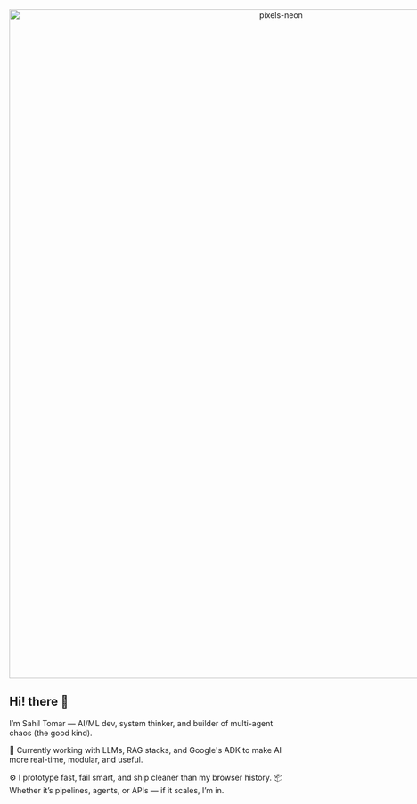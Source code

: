 <div align="center">
  <img 
    src="https://github.com/user-attachments/assets/a63f81a3-674b-47c3-a8a2-5d180153a4ec" 
    alt="pixels-neon" 
    style="display: block; margin: 0 auto; width: 100vw; min-width: 100vw; max-width: 100vw; height: 30vh; min-height:30vh;max-height:30vh; object-fit: cover;"
  >
</div>


## Hi! there 👋
I’m Sahil Tomar — AI/ML dev, system thinker, and builder of multi-agent chaos (the good kind).

🧠 Currently working with LLMs, RAG stacks, and Google's ADK to make AI more real-time, modular, and useful.

⚙️ I prototype fast, fail smart, and ship cleaner than my browser history.
📦 Whether it’s pipelines, agents, or APIs — if it scales, I’m in.
<!--
**dev-S-t/dev-S-t** is a ✨ _special_ ✨ repository because its `README.md` (this file) appears on your GitHub profile.

Here are some ideas to get you started:

- 🔭 I’m currently working on ...
- 🌱 I’m currently learning ...
- 👯 I’m looking to collaborate on ...
- 🤔 I’m looking for help with ...
- 💬 Ask me about ...
- 📫 How to reach me: ...
- 😄 Pronouns: ...
- ⚡ Fun fact: ...
-->
</div>
